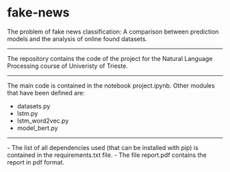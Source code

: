 # fake-news
The problem of fake news classification: A comparison between prediction models and the analysis of online found datasets.
<hr>
The repository contains the code of the project for the Natural Language Processing course of Univeristy of Trieste.
<hr>
The main code is contained in the notebook project.ipynb. Other modules that have been defined are:

- datasets.py
- lstm.py
- lstm_word2vec.py
- model_bert.py
<hr>
- The list of all dependencies used (that can be installed with pip) is contained in the requirements.txt file. 
- The file report.pdf contains the report in pdf format.
 
